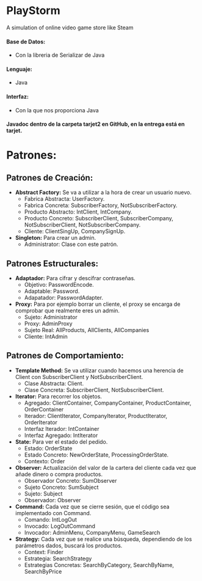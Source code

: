# PlayStorm
A simulation of online video game store like Steam

#### Base de Datos:
 - Con la libreria de Serializar de Java
#### Lenguaje:
 - Java
#### Interfaz:
 - Con la que nos proporciona Java
#### Javadoc dentro de la carpeta tarjet2 en GitHub, en la entrega está en tarjet.
 
# Patrones:

## Patrones de Creación: 
 - **Abstract Factory:** Se va a utilizar a la hora de crear un usuario nuevo. 
   - Fabrica Abstracta: UserFactory.
   - Fabrica Concreta: SubscriberFactory, NotSubscriberFactory.
   - Producto Abstracto: IntClient, IntCompany.
   - Producto Concreto: SubscriberClient, SubscriberCompany, NotSubscriberClient, NotSubscriberCompany.
   - Cliente: ClientSingUp, CompanySignUp.
 - **Singleton:** Para crear un admin. 
   - Administrator: Clase con este patrón.
 
## Patrones Estructurales:
 - **Adaptador:** Para cifrar y descifrar contraseñas.
   - Objetivo: PasswordEncode.
   - Adaptable: Password.
   - Adapatador: PasswordAdapter.
 - **Proxy:** Para por ejemplo borrar un cliente, el proxy se encarga de comprobar que realmente eres un admin. 
   - Sujeto: Administrator
   - Proxy: AdminProxy
   - Sujeto Real: AllProducts, AllClients, AllCompanies
   - Cliente: IntAdmin
 
## Patrones de Comportamiento:
 - **Template Method:** Se va utilizar cuando hacemos una herencia de Client con SubscriberClient y NotSubscriberClient. 
   - Clase Abstracta: Client.
   - Clase Concreta: SubscriberClient, NotSubscriberClient.
 - **Iterator:** Para recorrer los objetos. 
   - Agregado: ClientContainer, CompanyContainer, ProductContainer, OrderContainer
   - Iterador: ClientIterator, CompanyIterator, ProductIterator, OrderIterator
   - Interfaz Iterador: IntContainer 
   - Interfaz Agregado:  IntIterator
 - **State:** Para ver el estado del pedido. 
   - Estado: OrderState
   - Estado Concreto: NewOrderState, ProcessingOrderState.
   - Contexto: Order
 - **Observer:** Actualización del valor de la cartera del cliente cada vez que añade dinero o compra productos. 
   - Observador Concreto: SumObserver
   - Sujeto Concreto: SumSubject
   - Sujeto: Subject
   - Observador: Observer
 - **Command:** Cada vez que se cierre sesión, que el código sea implementado con Command. 
   - Comando: IntLogOut
   - Invocado: LogOutCommand
   - Invocador: AdminMenu, CompanyMenu, GameSearch
 - **Strategy:** Cada vez que se realice una búsqueda, dependiendo de los parámetros dados, buscará los productos. 
   - Context: Finder
   - Estrategia: SearchStrategy
   - Estrategias Concretas: SearchByCategory, SearchByName, SearchByPrice 
